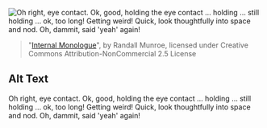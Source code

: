 ![Oh right, eye contact. Ok, good, holding the eye contact ... holding ... still holding ... ok, too long! Getting weird! Quick, look thoughtfully into space and nod. Oh, dammit, said 'yeah' again!](https://imgs.xkcd.com/comics/internal_monologue.png)
> "[Internal Monologue](https://xkcd.com/1089/)", by Randall Munroe, licensed under Creative Commons Attribution-NonCommercial 2.5 License

## Alt Text
Oh right, eye contact. Ok, good, holding the eye contact ... holding ... still holding ... ok, too long! Getting weird! Quick, look thoughtfully into space and nod. Oh, dammit, said 'yeah' again!
